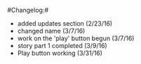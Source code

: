 #Changelog:#
 - added updates section (2/23/16)
 - changed name (3/7/16)
 - work on the 'play' button begun (3/7/16)
 - story part 1 completed (3/9/16)
 - Play button working (3/31/16)
